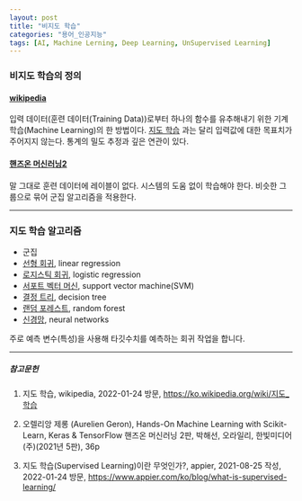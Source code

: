 ```yaml
---
layout: post
title: "비지도 학습"
categories: "용어_인공지능"
tags: [AI, Machine Lerning, Deep Learning, UnSupervised Learning]
---
```



### 비지도 학습의 정의

#### [wikipedia](https://ko.wikipedia.org/wiki/비지도_학습)

입력 데이터(훈련 데이터(Training Data))로부터 하나의 함수를 유추해내기 위한 기계 학습(Machine Learning)의 한 방법이다.
[지도 학습](https://maizer2.github.io/용어_인공지능/2022/01/24/지도-학습.html) 과는 달리 입력값에 대한 목표치가 주어지지 않는다.
통계의 밀도 추정과 깊은 연관이 있다.

#### [핸즈온 머신러닝2](https://tensorflow.blog/핸즈온-머신러닝-1장2장/1-3-머신러닝-시스템의-종류/)

말 그대로 훈련 데이터에 레이블이 없다. 시스템의 도움 없이 학습해야 한다. 비슷한 그룹으로 묶어 군집 알고리즘을 적용한다.

---

### 지도 학습 알고리즘

* 군집
* [선형 회귀](https://maizer2.github.io/용어_인공지능/2022/01/15/선형-회귀-알고리즘.html), linear regression
* [로지스틱 회귀](https://maizer2.github.io/용어_인공지능/2022/01/24/로지스틱-회귀-알고리즘.html), logistic regression
* [서포트 벡터 머신](https://maizer2.github.io/용어_인공지능/2022/01/24/서포트-벡터-머신-알고리즘.html), support vector machine(SVM)
* [결정 트리](https://maizer2.github.io/용어_인공지능/2022/01/24/결정-트리-알고리즘.html), decision tree
* [랜덤 포레스트](https://maizer2.github.io/용어_인공지능/2022/01/24/랜덤-포레스트-알고리즘.html), random forest
* [신경망](https://maizer2.github.io/용어_인공지능/2022/01/24/신경망-알고리즘.html), neural networks

주로 예측 변수(특성)을 사용해 타깃수치를 예측하는 회귀 작업을 합니다.

---

##### 참고문헌

1) 지도 학습, wikipedia, 2022-01-24 방문, https://ko.wikipedia.org/wiki/지도_학습

2) 오렐리앙 제롱 (Aurelien Geron), Hands-On Machine Learning with Scikit-Learn, Keras & TensorFlow 핸즈온 머신러닝 2판, 박해선, 오라일리, 한빛미디어(주)(2021년 5판), 36p

3) 지도 학습(Supervised Learning)이란 무엇인가?, appier, 2021-08-25 작성, 2022-01-24 방문, https://www.appier.com/ko/blog/what-is-supervised-learning/

